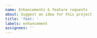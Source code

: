 ```yaml
---
name: Enhancements & feature requests
about: Suggest an idea for this project
title: 'feat: '
labels: enhancement
assignees: ''
---
```



